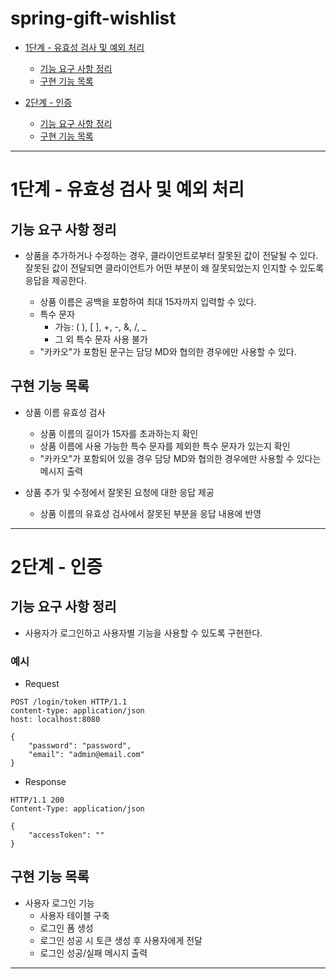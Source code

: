 # spring-gift-wishlist

- [1단계 - 유효성 검사 및 예외 처리](#1단계---유효성-검사-및-예외-처리)
  - [기능 요구 사항 정리](#구현-기능-목록)
  - [구현 기능 목록](#구현-기능-목록)


- [2단계 - 인증](#2단계---인증)
  - [기능 요구 사항 정리](#구현-기능-목록-1)
  - [구현 기능 목록](#기능-요구-사항-정리-1)

---

# 1단계 - 유효성 검사 및 예외 처리

## 기능 요구 사항 정리

- 상품을 추가하거나 수정하는 경우, 클라이언트로부터 잘못된 값이 전달될 수 있다. 잘못된 값이 전달되면 클라이언트가 어떤 부분이 왜 잘못되었는지 인지할 수 있도록 응답을 제공한다.

    - 상품 이름은 공백을 포함하여 최대 15자까지 입력할 수 있다.
    - 특수 문자 
      - 가능: ( ), [ ], +, -, &, /, _
      - 그 외 특수 문자 사용 불가
    - "카카오"가 포함된 문구는 담당 MD와 협의한 경우에만 사용할 수 있다.


## 구현 기능 목록

- 상품 이름 유효성 검사
  - 상품 이름의 길이가 15자를 초과하는지 확인
  - 상품 이름에 사용 가능한 특수 문자를 제외한 특수 문자가 있는지 확인
  - "카카오"가 포함되어 있을 경우 담당 MD와 협의한 경우에만 사용할 수 있다는 메시지 출력


- 상품 추가 및 수정에서 잘못된 요청에 대한 응답 제공
  - 상품 이름의 유효성 검사에서 잘못된 부분을 응답 내용에 반영

---

# 2단계 - 인증

## 기능 요구 사항 정리

- 사용자가 로그인하고 사용자별 기능을 사용할 수 있도록 구현한다.

### 예시

- Request

```
POST /login/token HTTP/1.1
content-type: application/json
host: localhost:8080

{
    "password": "password",
    "email": "admin@email.com"
}
```

- Response

```
HTTP/1.1 200 
Content-Type: application/json

{
    "accessToken": ""
}
```

## 구현 기능 목록

- 사용자 로그인 기능
  - 사용자 테이블 구축
  - 로그인 폼 생성
  - 로그인 성공 시 토큰 생성 후 사용자에게 전달
  - 로그인 성공/실패 메시지 출력
---